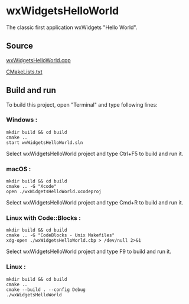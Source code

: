 # wxWidgetsHelloWorld

The classic first application wxWidgets "Hello World".

## Source

[wxWidgetsHelloWorld.cpp](wxWidgetsHelloWorld.cpp)

[CMakeLists.txt](CMakeLists.txt)

## Build and run

To build this project, open "Terminal" and type following lines:

### Windows :

``` shell
mkdir build && cd build
cmake .. 
start wxWidgetsHelloWorld.sln
```

Select wxWidgetsHelloWorld project and type Ctrl+F5 to build and run it.

### macOS :

``` shell
mkdir build && cd build
cmake .. -G "Xcode"
open ./wxWidgetsHelloWorld.xcodeproj
```

Select wxWidgetsHelloWorld project and type Cmd+R to build and run it.

### Linux with Code::Blocks :

``` shell
mkdir build && cd build
cmake .. -G "CodeBlocks - Unix Makefiles"
xdg-open ./wxWidgetsHelloWorld.cbp > /dev/null 2>&1
```

Select wxWidgetsHelloWorld project and type F9 to build and run it.

### Linux :

``` shell
mkdir build && cd build
cmake .. 
cmake --build . --config Debug
./wxWidgetsHelloWorld
```
